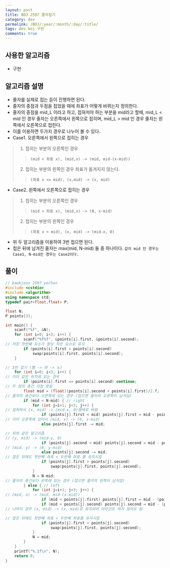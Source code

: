 ```yaml
---
layout: post
title: BOJ 2597 줄자접기
category: dev
permalink: /BOJ/:year/:month/:day/:title/
tags: dev boj 구현
comments: true
---
```

## 사용한 알고리즘
- 구현

## 알고리즘 설명
- 줄자를 실제로 접는 듣이 진행하면 된다.
- 줄자의 중점과 두점을 접었을 때에 좌표가 어떻게 바뀌는지 정의한다.
- 줄자의 중점을 mid_L 이라고 하고, 접혀저야 하는 부분을 mid라고 할때, mid_L < mid 인 경우 줄자는 오른쪽에서 왼쪽으로 접히며, mid_L > mid 인 경우 줄자는 왼쪽에서 오른쪽으로 접힌다.
- 이를 이용하면 두가지 경우로 나누어 볼 수 있다.
- Case1. 오른쪽에서 왼쪽으로 접히는 경우
> 1. 접히는 부분의 오른쪽인 경우
>> `(mid < 좌표 x), (mid,x) -> (mid, mid-(x-mid))`
> 2. 접히는 부분의 왼쪽인 경우 좌표가 옮겨지지 않는다.
>> `(좌표 x <= mid), (x,mid) -> (x, mid)`
- Case2. 왼쪽에서 오른쪽으로 접히는 경우
> 1. 접히는 부분의 오른쪽인 경우
>> `(mid < 좌표 x), (mid,x) -> (0, x-mid)`
> 2. 접히는 부분의 왼쪽인 경우
>> `(좌표 x < mid), (x, mid) -> (mid-x, 0)`
- 위 두 알고리즘을 이용하여 3번 접으면 된다.
- 접은 뒤에 남겨진 줄자는 max(mid, N-mid) 둘 중 하나이다. `값이 mid 인 경우는 Case1, N-mid인 경우는 Case2이다.`

## 풀이
```c++
// baekjoon 2597 yechan
#include <cstdio>
#include <algorithm>
using namespace std;
typedef pair<float,float> P;

float N;
P points[3];

int main() {
	scanf("%f", &N);
	for (int i=0; i<3; i++) {
		scanf("%f%f", &points[i].first, &points[i].second);
// 저장 첫번째 요소가 항상 작은 요소로 유지
		if (points[i].first > points[i].second)
			swap(points[i].first, points[i].second);
	}

// 3번 접기 (빨 -> 파 -> 노)
	for (int i=0; i<3; i++) {
// 이미 같은 위치에 있는 경우
		if (points[i].first == points[i].second) continue;
// 두 점의 중간 지점 찾음
		float mid = (float)(points[i].second + points[i].first)/2.f;
// 줄자의 중간보다 오른쪽에 있는 경우 (접으면 줄자의 오른쪽이 남겨짐)
		if (mid < N-mid) { // right
			for (int j=i+1; j<3; j++) {
// 접혀져서 (x, mid) -> (mid-x, 0)형태로 바뀜
				if (points[j].first < mid) points[j].first = mid - points[j].first;
// 이미 오른쪽에 있어서 (mid, x) -> (0, x-mid)
				else points[j].first -= mid;

// 위와 같은 알고리즘
// (y, mid) -> (mid-y, 0)
				if (points[j].second < mid) points[j].second = mid - points[j].second;
// (mid, y) -> (0, y-mid)
				else points[j].second -= mid;
// 접은 뒤에도 첫번째 좌표 < 두번째 좌표 를 유지시킴
				if (points[j].first > points[j].second)
					swap(points[j].first, points[j].second);
			}
			N = N-mid;
// 줄자의 중간보다 왼쪽에 있는 경우 (접으면 줄자의 왼쪽이 남겨짐)
		} else { // left
			for (int j=i+1; j<3; j++) {
// (mid, x) -> (mid, mid-(x-mid))
				if (mid < points[j].first) points[j].first = mid - (points[j].first - mid);
				if (mid < points[j].second) points[j].second = mid - (points[j].second - mid);
// 나머지 경우 (x, mid) -> (x, mid)로 유지되어 아무것도 하지 않아도 됨

// 접은 뒤에도 첫번째 좌표 < 두번째 좌표를 유지시킴
				if (points[j].first > points[j].second)
					swap(points[j].first, points[j].second);
			}
			N = mid;
		}
	}
	printf("%.1f\n", N);
	return 0;
}
```
